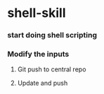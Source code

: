 # shell-skill

### start doing shell scripting
### Modify the inputs

1. Git push to central repo

2. Update and push